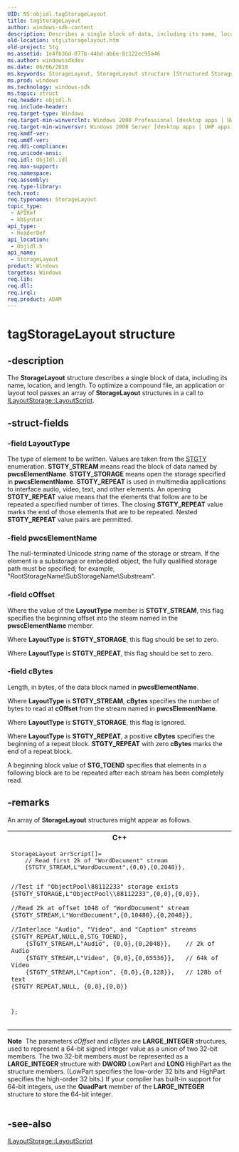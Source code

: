 ```yaml
---
UID: NS:objidl.tagStorageLayout
title: tagStorageLayout
author: windows-sdk-content
description: Describes a single block of data, including its name, location, and length.
old-location: stg\storagelayout.htm
old-project: Stg
ms.assetid: 1e4fb36d-077b-44bd-ab6e-8c122ec95a46
ms.author: windowssdkdev
ms.date: 06/06/2018
ms.keywords: StorageLayout, StorageLayout structure [Structured Storage], _stg_storagelayout, objidl/StorageLayout, stg.storagelayout, tagStorageLayout
ms.prod: windows
ms.technology: windows-sdk
ms.topic: struct
req.header: objidl.h
req.include-header: 
req.target-type: Windows
req.target-min-winverclnt: Windows 2000 Professional [desktop apps | UWP apps]
req.target-min-winversvr: Windows 2000 Server [desktop apps | UWP apps]
req.kmdf-ver: 
req.umdf-ver: 
req.ddi-compliance: 
req.unicode-ansi: 
req.idl: ObjIdl.idl
req.max-support: 
req.namespace: 
req.assembly: 
req.type-library: 
tech.root: 
req.typenames: StorageLayout
topic_type:
 - APIRef
 - kbSyntax
api_type:
 - HeaderDef
api_location:
 - Objidl.h
api_name:
 - StorageLayout
product: Windows
targetos: Windows
req.lib: 
req.dll: 
req.irql: 
req.product: ADAM
---
```


# tagStorageLayout structure


## -description


The 
<b>StorageLayout</b> structure describes a single block of data, including its name, location, and length. To optimize a compound file, an application or layout tool passes an array of 
<b>StorageLayout</b> structures in a call to 
<a href="https://msdn.microsoft.com/22ae3485-15d9-47e4-988e-fb760e67595b">ILayoutStorage::LayoutScript</a>.


## -struct-fields




### -field LayoutType

The type of element to be written. Values are taken from the 
<a href="https://msdn.microsoft.com/67189e7a-b089-4a29-adf8-ad7c459c7974">STGTY</a> enumeration. <b>STGTY_STREAM</b> means read the block of data named by <b>pwcsElementName</b>. <b>STGTY_STORAGE</b> means open the storage specified in <b>pwcsElementName</b>. <b>STGTY_REPEAT</b> is used in multimedia applications to interface audio, video, text, and other elements. An opening <b>STGTY_REPEAT</b> value means that the elements that follow are to be repeated a specified number of times. The closing <b>STGTY_REPEAT</b> value marks the end of those elements that are to be repeated. Nested <b>STGTY_REPEAT</b> value pairs are permitted.


### -field pwcsElementName

The null-terminated Unicode string name of the storage or stream. If the element is a substorage or embedded object, the fully qualified storage path must be specified; for example,  "RootStorageName\SubStorageName\Substream".


### -field cOffset

Where the value of the <b>LayoutType</b> member is <b>STGTY_STREAM</b>, this flag specifies the beginning offset into the steam named in the <b>pwscElementName</b> member. 




Where <b>LayoutType</b> is <b>STGTY_STORAGE</b>, this flag should be set to zero.

Where <b>LayoutType</b> is <b>STGTY_REPEAT</b>, this flag should be set to zero.


### -field cBytes

Length, in bytes, of the data block named in <b>pwcsElementName</b>. 




Where <b>LayoutType</b> is <b>STGTY_STREAM</b>, <b>cBytes</b> specifies the number of bytes to read at <b>cOffset</b> from the stream named in <b>pwcsElementName</b>.

Where <b>LayoutType</b> is <b>STGTY_STORAGE</b>, this flag is ignored.

Where <b>LayoutType</b> is <b>STGTY_REPEAT</b>, a positive <b>cBytes</b> specifies the beginning of a repeat block. <b>STGTY_REPEAT</b> with zero <b>cBytes</b> marks the end of a repeat block.

A beginning block value of <b>STG_TOEND</b> specifies that elements in a following block are to be repeated after each stream has been completely read.


## -remarks



An array of 
<b>StorageLayout</b> structures might appear as follows.

<div class="code"><span codelanguage="ManagedCPlusPlus"><table>
<tr>
<th>C++</th>
</tr>
<tr>
<td>
<pre>StorageLayout arrScript[]=
    // Read first 2k of "WordDocument" stream
    {STGTY_STREAM,L"WordDocument",{0,0},{0,2048}},
 
    //Test if "ObjectPool\88112233" storage exists
    {STGTY_STORAGE,L"ObjectPool\\88112233",{0,0},{0,0}},
 
    //Read 2k at offset 1048 of "WordDocument" stream
    {STGTY_STREAM,L"WordDocument",{0,10480},{0,2048}},
 
    //Interlace "Audio", "Video", and "Caption" streams
    {STGTY_REPEAT,NULL,0,STG_TOEND},
        {STGTY_STREAM,L"Audio", {0,0},{0,2048}},    // 2k of Audio
        {STGTY_STREAM,L"Video", {0,0},{0,65536}},   // 64k of Video
        {STGTY_STREAM,L"Caption", {0,0},{0,128}},   // 128b of text
    {STGTY_REPEAT,NULL, {0,0},{0,0}}
};</pre>
</td>
</tr>
</table></span></div>
<div class="alert"><b>Note</b>  The parameters <i>cOffset</i> and <i>cBytes</i> are <b>LARGE_INTEGER</b> structures, used to represent a 64-bit signed integer value as a union of two 32-bit members. The two 32-bit members must be represented as a <b>LARGE_INTEGER</b> structure with <b>DWORD</b> LowPart and <b>LONG</b> HighPart as the structure members. (LowPart specifies the low-order 32 bits and HighPart specifies the high-order 32 bits.) If your compiler has built-in support for 64-bit integers, use the <b>QuadPart</b> member of the <b>LARGE_INTEGER</b> structure to store the 64-bit integer.</div>
<div> </div>



## -see-also




<a href="https://msdn.microsoft.com/22ae3485-15d9-47e4-988e-fb760e67595b">ILayoutStorage::LayoutScript</a>
 

 

